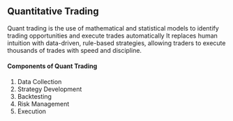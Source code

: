 ## Quantitative Trading
Quant trading is the use of mathematical and statistical models to identify trading opportunities and execute trades automatically
It replaces human intuition with data-driven, rule-based strategies, allowing traders to execute thousands of trades with speed and discipline.

#### Components of Quant Trading
1. Data Collection
2. Strategy Development
3. Backtesting
4. Risk Management
5. Execution
